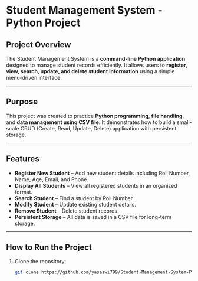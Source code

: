# Student Management System - Python Project

## **Project Overview**
The Student Management System is a **command-line Python application** designed to manage student records efficiently. It allows users to **register, view, search, update, and delete student information** using a simple menu-driven interface.

---

## **Purpose**
This project was created to practice **Python programming**, **file handling**, and **data management using CSV file**. It demonstrates how to build a small-scale CRUD (Create, Read, Update, Delete) application with persistent storage.

---

## **Features**
- **Register New Student** – Add new student details including Roll Number, Name, Age, Email, and Phone.
- **Display All Students** – View all registered students in an organized format.
- **Search Student** – Find a student by Roll Number.
- **Modify Student** – Update existing student details.
- **Remove Student** – Delete student records.
- **Persistent Storage** – All data is saved in a CSV file for long-term storage.

---

## **How to Run the Project**
1. Clone the repository:
   ```bash
   git clone https://github.com/yasaswi799/Student-Management-System-Python.git

